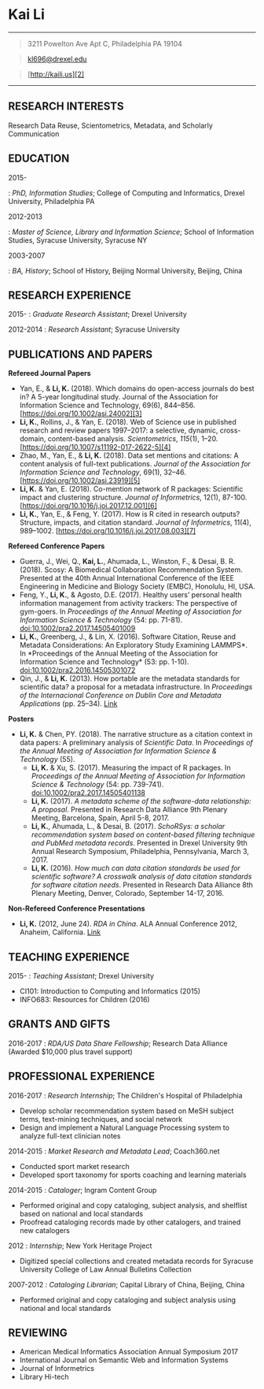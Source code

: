 
Kai Li
=============

---- 

> 3211 Powelton Ave Apt C, Philadelphia PA 19104

> [kl696@drexel.edu][1]

> [http://kaili.us][2]

---- 

RESEARCH INTERESTS
---- 

Research Data Reuse, Scientometrics, Metadata, and Scholarly Communication

EDUCATION
---- 

2015-

:  *PhD, Information Studies*; College of Computing and Informatics, Drexel University, Philadelphia PA

2012-2013

:  *Master of Science, Library and Information Science*; School of Information Studies, Syracuse University, Syracuse NY

2003-2007

:  *BA, History*; School of History, Beijing Normal University, Beijing, China

RESEARCH EXPERIENCE
---- 

2015-
:  *Graduate Research Assistant*; Drexel University

2012-2014
:  *Research Assistant*; Syracuse University

PUBLICATIONS AND PAPERS
---- 

**Refereed Journal Papers**

  * Yan, E., & **Li, K.** (2018). Which domains do open-access journals do best in? A 5-year longitudinal study. Journal of the Association for Information Science and Technology, 69(6), 844–856. [https://doi.org/10.1002/asi.24002][3]
  * **Li, K.**, Rollins, J., & Yan, E. (2018). Web of Science use in published research and review papers 1997–2017: a selective, dynamic, cross-domain, content-based analysis. *Scientometrics*, *115*(1), 1–20. [https://doi.org/10.1007/s11192-017-2622-5][4]
  * Zhao, M., Yan, E., & **Li, K.** (2018). Data set mentions and citations: A content analysis of full-text publications. *Journal of the Association for Information Science and Technology*, 69(1), 32–46. [https://doi.org/10.1002/asi.23919][5]
  * **Li, K.** & Yan, E. (2018). Co-mention network of R packages: Scientific impact and clustering structure. *Journal of Informetrics*, 12(1), 87-100. [https://doi.org/10.1016/j.joi.2017.12.001][6]
  * **Li, K.**, Yan, E., & Feng, Y. (2017). How is R cited in research outputs? Structure, impacts, and citation standard. *Journal of Informetrics*, 11(4), 989–1002. [https://doi.org/10.1016/j.joi.2017.08.003][7]

**Refereed Conference Papers**

  * Guerra, J., Wei, Q., **Kai, L.**, Ahumada, L., Winston, F., & Desai, B. R. (2018). Scosy: A Biomedical Collaboration Recommendation System. Presented at the 40th Annual International Conference of the IEEE Engineering in Medicine and Biology Society (EMBC), Honolulu, HI, USA.
  * Feng, Y., **Li, K.**, & Agosto, D.E. (2017). Healthy users’ personal health information management from activity trackers: The perspective of gym-goers. In *Proceedings of the Annual Meeting of Association for Information Science & Technology* (54: pp. 71-81). [doi:10.1002/pra2.2017.14505401009][8]
  * **Li, K.**, Greenberg, J., & Lin, X. (2016). Software Citation, Reuse and Metadata Considerations: An Exploratory Study Examining LAMMPS*. In *Proceedings of the Annual Meeting of the Association for Information Science and Technology\* (53: pp. 1-10). [doi:10.1002/pra2.2016.14505301072][9]
  * Qin, J., & **Li, K.** (2013). How portable are the metadata standards for scientific data? a proposal for a metadata infrastructure. In *Proceedings of the Internacional Conference on Dublin Core and Metadata Applications* (pp. 25–34). [Link][10]

**Posters**

* **Li, K.** & Chen, PY. (2018). The narrative structure as a citation context in data papers: A preliminary analysis of *Scientific Data*. In *Proceedings of the Annual Meeting of Association for Information Science & Technology* (55). 
  * **Li, K.** & Xu, S. (2017). Measuring the impact of R packages. In *Proceedings of the Annual Meeting of Association for Information Science & Technology* (54: pp. 739-741). [doi:10.1002/pra2.2017.14505401138][11]
  * **Li, K.** (2017). *A metadata scheme of the software-data relationship: A proposal*. Presented in Research Data Alliance 9th Plenary Meeting, Barcelona, Spain, April 5-8, 2017.
  * **Li, K.**, Ahumada, L., & Desai, B. (2017). *SchoRSys: a scholar recommendation system based on content-based filtering technique and PubMed metadata records*. Presented in Drexel University 9th Annual Research Symposium, Philadelphia, Pennsylvania, March 3, 2017.
  * **Li, K.** (2016). *How much can data citation standards be used for scientific software? A crosswalk analysis of data citation standards for software citation needs*. Presented in Research Data Alliance 8th Plenary Meeting, Denver, Colorado, September 14-17, 2016.

**Non-Refereed Conference Presentations**

  * **Li, K.** (2012, June 24). *RDA in China*. ALA Annual Conference 2012, Anaheim, California. [Link][12]

TEACHING EXPERIENCE
---- 

2015-
:  *Teaching Assistant*; Drexel University

* CI101: Introduction to Computing and Informatics (2015)
* INFO683: Resources for Children (2016)

GRANTS AND GIFTS
---- 

2016-2017
:  *RDA/US Data Share Fellowship*; Research Data Alliance (Awarded $10,000 plus travel support)

PROFESSIONAL EXPERIENCE
---- 

2016-2017
: *Research Internship*; The Children's Hospital of Philadelphia

* Develop scholar recommendation system based on MeSH subject terms, text-mining techniques, and social network
* Design and implement a Natural Language Processing system to analyze full-text clinician notes

2014-2015
:  *Market Research and Metadata Lead*; Coach360.net

* Conducted sport market research
* Developed sport taxonomy for sports coaching and learning materials

2014-2015
:  *Cataloger*; Ingram Content Group

* Performed original and copy cataloging, subject analysis, and shelflist based on national and local standards
* Proofread cataloging records made by other catalogers, and trained new catalogers

2012
:  *Internship*; New York Heritage Project

* Digitized special collections and created metadata records for Syracuse University College of Law Annual Bulletins Collection

2007-2012
:  *Cataloging Librarian*; Capital Library of China, Beijing, China

* Performed original and copy cataloging and subject analysis using national and local standards

REVIEWING
---- 

- American Medical Informatics Association Annual Symposium 2017
- International Journal on Semantic Web and Information Systems
- Journal of Informetrics
- Library Hi-tech

[1]:	mailto:kl696@drexel.edu
[2]:	http://kaili.us
[3]:	https://doi.org/10.1002/asi.24002
[4]:	https://doi.org/10.1007/s11192-017-2622-5
[5]:	https://doi.org/10.1002/asi.23919
[6]:	https://doi.org/10.1016/j.joi.2017.12.001
[7]:	https://doi.org/10.1016/j.joi.2017.08.003
[8]:	http://onlinelibrary.wiley.com/doi/10.1002/pra2.2017.14505401009/full
[9]:	https://dl.acm.org/citation.cfm?id=3017519
[10]:	http://dcpapers.dublincore.org/pubs/article/viewFile/3670/1893
[11]:	http://onlinelibrary.wiley.com/doi/10.1002/pra2.2017.14505401138/full
[12]:	http://www.slideshare.net/islanderlee/rda-in-china
